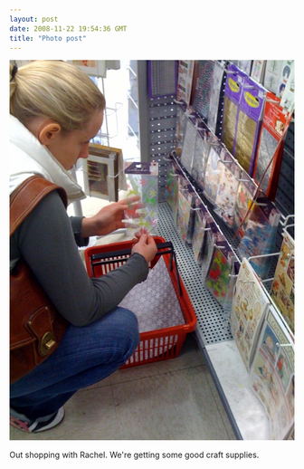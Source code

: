 ```yaml
---
layout: post
date: 2008-11-22 19:54:36 GMT
title: "Photo post"
---
```

![travisj](/images/a505312f2fd4ccdcdcae1723a68aaa998592bf113793b9aec8834ed61e24e389.jpg)

Out shopping with Rachel. We're getting some good craft supplies.